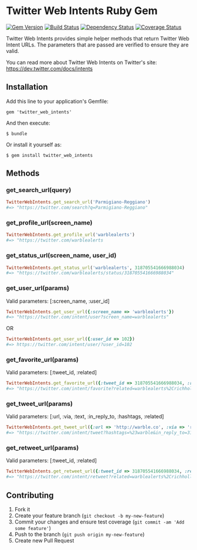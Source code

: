 # Twitter Web Intents Ruby Gem

[![Gem Version](https://badge.fury.io/rb/twitter_web_intents.png)][gem]
[![Build Status](https://secure.travis-ci.org/richhollis/twitter_web_intents.png?branch=master)][travis]
[![Dependency Status](https://gemnasium.com/richhollis/twitter_web_intents.png?travis)][gemnasium]
[![Coverage Status](https://coveralls.io/repos/richhollis/twitter_web_intents/badge.png?branch=master)][coveralls]

[gem]: https://rubygems.org/gems/twitter_web_intents
[travis]: http://travis-ci.org/richhollis/twitter_web_intents
[gemnasium]: https://gemnasium.com/richhollis/twitter_web_intents
[coveralls]: https://coveralls.io/r/richhollis/twitter_web_intents

Twitter Web Intents provides simple helper methods that return Twitter Web Intent URLs. The parameters that are passed are verified to ensure they are valid.

You can read more about Twitter Web Intents on Twitter's site:
https://dev.twitter.com/docs/intents

## Installation

Add this line to your application's Gemfile:

    gem 'twitter_web_intents'

And then execute:

    $ bundle

Or install it yourself as:

    $ gem install twitter_web_intents


## Methods

### get_search_url(query)

```ruby
TwitterWebIntents.get_search_url('Parmigiano-Reggiano')
#=> "https://twitter.com/search?q=Parmigiano-Reggiano"
```

### get_profile_url(screen_name)

```ruby
TwitterWebIntents.get_profile_url('warblealerts')
#=> "https://twitter.com/warblealerts
```

### get_status_url(screen_name, user_id)

```ruby
TwitterWebIntents.get_status_url('warblealerts', 318705541666988034)
#=> "https://twitter.com/warblealerts/status/318705541666988034"
```

### get_user_url(params)

Valid parameters: [:screen_name, :user_id]

```ruby
TwitterWebIntents.get_user_url({:screen_name => 'warblealerts'})
#=> "https://twitter.com/intent/user?screen_name=warblealerts"
```

OR

```ruby
TwitterWebIntents.get_user_url({:user_id => 102})
#=> https://twitter.com/intent/user/?user_id=102
```

### get_favorite_url(params)

Valid parameters: [:tweet_id, :related]

```ruby
TwitterWebIntents.get_favorite_url({:tweet_id => 318705541666988034, :related => ['warblealerts','richhollis']})
#=> "https://twitter.com/intent/favorite?related=warblealerts%2Crichhollis&tweet_id=318705541666988034"
```

### get_tweet_url(params)

Valid parameters: [:url, :via, :text, :in_reply_to, :hashtags, :related]

```ruby
TwitterWebIntents.get_tweet_url({:url => 'http://warble.co', :via => 'richhollis', :text => 'hello world', :in_reply_to => 318705541666988034, :hashtags => '#warble', :related => 'warblealerts'})
#=> "https://twitter.com/intent/tweet?hashtags=%23warble&in_reply_to=318705541666988034&related=warblealerts&text=hello+world&url=http%3A%2F%2Fwarble.co&via=richhollis"
```

### get_retweet_url(params)

Valid parameters: [:tweet_id, :related]

```ruby
TwitterWebIntents.get_retweet_url({:tweet_id => 318705541666988034, :related => ['warblealerts','richhollis']})
#=> "https://twitter.com/intent/retweet?related=warblealerts%2Crichhollis&tweet_id=318705541666988034"
```

## Contributing

1. Fork it
2. Create your feature branch (`git checkout -b my-new-feature`)
3. Commit your changes and ensure test coverage (`git commit -am 'Add some feature'`)
4. Push to the branch (`git push origin my-new-feature`)
5. Create new Pull Request
